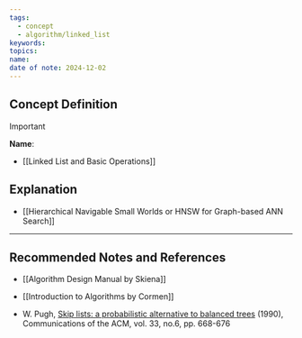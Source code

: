 ```yaml
---
tags:
  - concept
  - algorithm/linked_list
keywords: 
topics: 
name: 
date of note: 2024-12-02
---
```


## Concept Definition

>[!important]
>**Name**: 



- [[Linked List and Basic Operations]]

## Explanation


- [[Hierarchical Navigable Small Worlds or HNSW for Graph-based ANN Search]]


-----------
##  Recommended Notes and References

- [[Algorithm Design Manual by Skiena]]
- [[Introduction to Algorithms by Cormen]]

- W. Pugh, [Skip lists: a probabilistic alternative to balanced trees](https://15721.courses.cs.cmu.edu/spring2018/papers/08-oltpindexes1/pugh-skiplists-cacm1990.pdf) (1990), Communications of the ACM, vol. 33, no.6, pp. 668-676